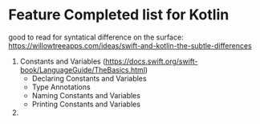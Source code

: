 #  Feature Completed list for Kotlin  

good to read for syntatical difference on the surface: 
https://willowtreeapps.com/ideas/swift-and-kotlin-the-subtle-differences

1. Constants and Variables (https://docs.swift.org/swift-book/LanguageGuide/TheBasics.html)
    - Declaring Constants and Variables
    - Type Annotations
    - Naming Constants and Variables
    - Printing Constants and Variables
2.

